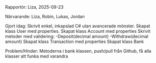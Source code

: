 Rapportör: Liza, 2025-09-23

Närvarande: Liza, Robin, Lukas, Jordan

Gjort idag:
Skrivit enkel, inkapslad C# utan avancerade mönster.
Skapat klass User med properties.
Skapat klass Account med properties
Skrivit metoder med validering: -Deposit(decimal amount) -Withdraw(decimal amount)
Skapat klass Transaction med properties
Skapat klass Bank

Problem/Hinder:
Metoderna i bank klassen, push/pull från Github, få alla klasser att funka med varandra
